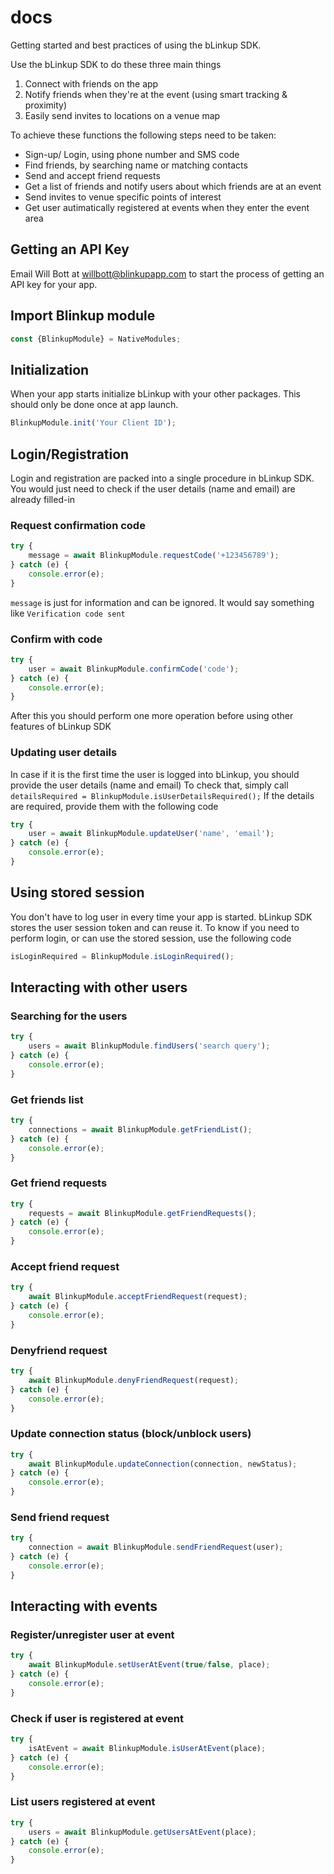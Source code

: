 # docs

Getting started and best practices of using the bLinkup SDK.

Use the bLinkup SDK to do these three main things

1. Connect with friends on the app
2. Notify friends when they're at the event (using smart tracking & proximity)
3. Easily send invites to locations on a venue map

To achieve these functions the following steps need to be taken:

- Sign-up/ Login, using phone number and SMS code
- Find friends, by searching name or matching contacts
- Send and accept friend requests
- Get a list of friends and notify users about which friends are at an event
- Send invites to venue specific points of interest
- Get user autimatically registered at events when they enter the event area

## Getting an API Key

Email Will Bott at [willbott@blinkupapp.com](mailto:willbott@blinkupapp.com) to start the process of getting an API key for your app.

## Import Blinkup module

```javascript
const {BlinkupModule} = NativeModules;
```

## Initialization

When your app starts initialize bLinkup with your other packages. This should only be done once at app launch.

```javascript
BlinkupModule.init('Your Client ID');
```

## Login/Registration
Login and registration are packed into a single procedure in bLinkup SDK. You would just need to check if the user details (name and email) are already filled-in

### Request confirmation code

```javascript
try {
	message = await BlinkupModule.requestCode('+123456789');
} catch (e) {
	console.error(e);
}
```
`message` is just for information and can be ignored. It would say something like `Verification code sent`

### Confirm with code

```javascript
try {
	user = await BlinkupModule.confirmCode('code');
} catch (e) {
	console.error(e);
}
```
After this you should perform one more operation before using other features of bLinkup SDK

### Updating user details
In case if it is the first time the user is logged into bLinkup, you should provide the user details (name and email)
To check that, simply call `detailsRequired = BlinkupModule.isUserDetailsRequired();`
If the details are required, provide them with the following code
```javascript
try {
	user = await BlinkupModule.updateUser('name', 'email');
} catch (e) {
	console.error(e);
}
```

## Using stored session

You don't have to log user in every time your app is started. bLinkup SDK stores the user session token and can reuse it. 
To know if you need to perform login, or can use the stored session, use the following code
```javascript
isLoginRequired = BlinkupModule.isLoginRequired();
```

## Interacting with other users

### Searching for the users

```javascript
try {
	users = await BlinkupModule.findUsers('search query');
} catch (e) {
	console.error(e);
}
```
### Get friends list

```javascript
try {
	connections = await BlinkupModule.getFriendList();
} catch (e) {
	console.error(e);
}
```

### Get friend requests

```javascript
try {
	requests = await BlinkupModule.getFriendRequests();
} catch (e) {
	console.error(e);
}
```

### Accept friend request

```javascript
try {
	await BlinkupModule.acceptFriendRequest(request);
} catch (e) {
	console.error(e);
}
```

### Denyfriend request

```javascript
try {
	await BlinkupModule.denyFriendRequest(request);
} catch (e) {
	console.error(e);
}
```

### Update connection status (block/unblock users)

```javascript
try {
	await BlinkupModule.updateConnection(connection, newStatus);
} catch (e) {
	console.error(e);
}
```

### Send friend request

```javascript
try {
	connection = await BlinkupModule.sendFriendRequest(user);
} catch (e) {
	console.error(e);
}
```

## Interacting with events
### Register/unregister user at event

```javascript
try {
	await BlinkupModule.setUserAtEvent(true/false, place);
} catch (e) {
	console.error(e);
}
```

### Check if user is registered at event

```javascript
try {
	isAtEvent = await BlinkupModule.isUserAtEvent(place);
} catch (e) {
	console.error(e);
}
```

### List users registered at event

```javascript
try {
	users = await BlinkupModule.getUsersAtEvent(place);
} catch (e) {
	console.error(e);
}
```
